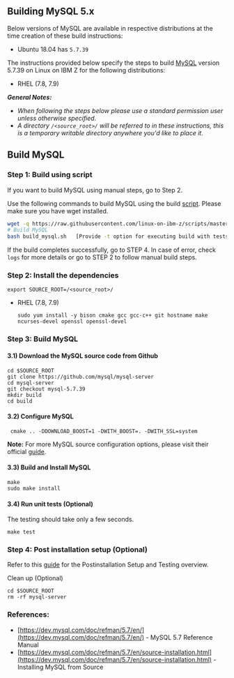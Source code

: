 ## Building MySQL 5.x

Below versions of MySQL are available in respective distributions at the time creation of these build instructions:

*	Ubuntu 18.04 has `5.7.39`

The instructions provided below specify the steps to build [MySQL](https://www.mysql.com/) version 5.7.39 on Linux on IBM Z for the following distributions:
*	RHEL (7.8, 7.9)

_**General Notes:**_
*   _When following the steps below please use a standard permission user unless otherwise specified._
*   _A directory `/<source_root>/` will be referred to in these instructions, this is a temporary writable directory anywhere you'd like to place it._

## Build MySQL

### Step 1: Build using script

If you want to build MySQL using manual steps, go to Step 2.

Use the following commands to build MySQL using the build [script](https://github.com/linux-on-ibm-z/scripts/tree/master/MySQL). Please make sure you have wget installed.

```bash
wget -q https://raw.githubusercontent.com/linux-on-ibm-z/scripts/master/MySQL/5.7.39/build_mysql.sh
# Build MySQL
bash build_mysql.sh   [Provide -t option for executing build with tests]
```

If the build completes successfully, go to STEP 4. In case of error, check `logs` for more details or go to STEP 2 to follow manual build steps.


### Step 2: Install the dependencies
```
export SOURCE_ROOT=/<source_root>/
```

*   RHEL (7.8, 7.9)
    ```shell
    sudo yum install -y bison cmake gcc gcc-c++ git hostname make ncurses-devel openssl openssl-devel
    ```

### Step 3: Build MySQL

#### 3.1) Download the MySQL source code from Github

```shell
cd $SOURCE_ROOT
git clone https://github.com/mysql/mysql-server
cd mysql-server
git checkout mysql-5.7.39
mkdir build
cd build
```

#### 3.2) Configure MySQL

```shell
 cmake .. -DDOWNLOAD_BOOST=1 -DWITH_BOOST=. -DWITH_SSL=system
 ```
 **Note:** For more MySQL source configuration options, please visit their official [guide](https://dev.mysql.com/doc/refman/5.7/en/source-configuration-options.html).

#### 3.3) Build and Install MySQL

```shell
make
sudo make install
```

#### 3.4) Run unit tests (Optional)

The testing should take only a few seconds.

```shell
make test
```

### Step 4: Post installation setup (Optional)

Refer to this [guide](https://dev.mysql.com/doc/refman/5.7/en/postinstallation.html) for the Postinstallation Setup and Testing overview.

Clean up (Optional)

```shell
cd $SOURCE_ROOT
rm -rf mysql-server
```

### References:
- [https://dev.mysql.com/doc/refman/5.7/en/](https://dev.mysql.com/doc/refman/5.7/en/) - MySQL 5.7 Reference Manual  
- [https://dev.mysql.com/doc/refman/5.7/en/source-installation.html](https://dev.mysql.com/doc/refman/5.7/en/source-installation.html) - Installing MySQL from Source
